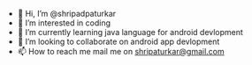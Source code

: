 - 👋 Hi, I’m @shripadpaturkar
- 👀 I’m interested in coding 
- 🌱 I’m currently learning java language for android devlopment
- 💞️ I’m looking to collaborate on android app devlopment
- 📫 How to reach me mail me on shripaturkar@gmail.com

<!---
shripadpaturkar/shripadpaturkar is a ✨ special ✨ repository because its `README.md` (this file) appears on your GitHub profile.
You can click the Preview link to take a look at your changes.
--->
